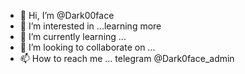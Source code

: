 - 👋 Hi, I’m @Dark00face
- 👀 I’m interested in ...learning more
- 🌱 I’m currently learning ...
- 💞️ I’m looking to collaborate on ...
- 📫 How to reach me ... telegram @Dark0face_admin

<!---
Dark00face/Dark00face is a ✨ special ✨ repository because its `README.md` (this file) appears on your GitHub profile.
You can click the Preview link to take a look at your changes.
--->
